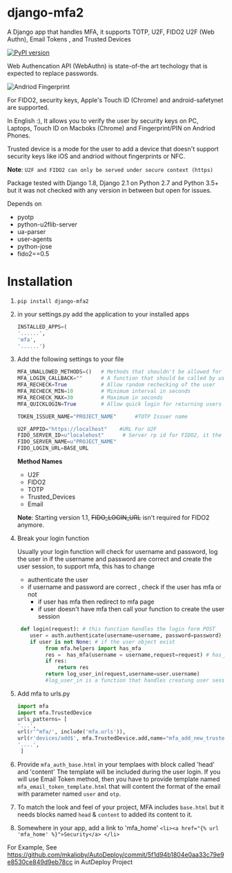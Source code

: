 # django-mfa2
A Django app that handles MFA, it supports TOTP, U2F, FIDO2 U2F (Web Authn), Email Tokens , and Trusted Devices

[![PyPI version](https://badge.fury.io/py/django-mfa2.svg)](https://badge.fury.io/py/django-mfa2)

Web Authencation API (WebAuthn) is state-of-the art techology that is expected to replace passwords.

![Andriod Fingerprint](https://cdn-images-1.medium.com/max/800/1*1FWkRE8D7NTA2Kn1DrPjPA.png)

For FIDO2, security keys, Apple's Touch ID (Chrome) and android-safetynet are supported.

In English :), It allows you to verify the user by security keys on PC, Laptops, Touch ID on Macboks (Chrome) and Fingerprint/PIN on Andriod Phones.

Trusted device is a mode for the user to add a device that doesn't support security keys like iOS and andriod without fingerprints or NFC.

**Note**: `U2F and FIDO2 can only be served under secure context (https)`

Package tested with Django 1.8, Django 2.1 on Python 2.7 and Python 3.5+ but it was not checked with any version in between but open for issues.

Depends on

* pyotp
* python-u2flib-server
* ua-parser
* user-agents
* python-jose
* fido2==0.5


# Installation
1. `pip install django-mfa2`
1. in your settings.py add the application to your installed apps
   ```python
   INSTALLED_APPS=(
   '......',
   'mfa',
   '......')
   ```
1. Add the following settings to your file

   ```python 
   MFA_UNALLOWED_METHODS=()   # Methods that shouldn't be allowed for the user
   MFA_LOGIN_CALLBACK=""      # A function that should be called by username to login the user in session
   MFA_RECHECK=True           # Allow random rechecking of the user
   MFA_RECHECK_MIN=10         # Minimum interval in seconds
   MFA_RECHECK_MAX=30         # Maximum in seconds
   MFA_QUICKLOGIN=True        # Allow quick login for returning users by provide only their 2FA 

   TOKEN_ISSUER_NAME="PROJECT_NAME"      #TOTP Issuer name

   U2F_APPID="https://localhost"    #URL For U2F
   FIDO_SERVER_ID=u"localehost"      # Server rp id for FIDO2, it the full domain of your project
   FIDO_SERVER_NAME=u"PROJECT_NAME"
   FIDO_LOGIN_URL=BASE_URL
   ```
   **Method Names**
   * U2F
   * FIDO2
   * TOTP
   * Trusted_Devices
   * Email
   
   **Note**: Starting version 1.1, ~~FIDO_LOGIN_URL~~ isn't required for FIDO2 anymore.
   
1. Break your login function

   Usually your login function will check for username and password, log the user in if the username and password are correct and create the user session, to support mfa, this has to change
   
      * authenticate the user
      * if username and password are correct , check if the user has mfa or not
          * if user has mfa then redirect to mfa page
          * if user doesn't have mfa then call your function to create the user session

   ```python
    def login(request): # this function handles the login form POST
       user = auth.authenticate(username=username, password=password)  
       if user is not None: # if the user object exist
            from mfa.helpers import has_mfa
            res =  has_mfa(username = username,request=request) # has_mfa returns false or HttpResponseRedirect
            if res:
                return res
            return log_user_in(request,username=user.username) 
            #log_user_in is a function that handles creatung user session, it should be in the setting file as MFA_CALLBACK
     ```
1. Add mfa to urls.py
   ```python 
   import mfa
   import mfa.TrustedDevice
   urls_patterns= [
   '...',
   url(r'^mfa/', include('mfa.urls')),
   url(r'devices/add$', mfa.TrustedDevice.add,name="mfa_add_new_trusted_device"), # This short link to add new trusted device
   '....',
    ]
    ```
1. Provide `mfa_auth_base.html` in your templaes with block called 'head' and 'content'
    The template will be included during the user login.
    If you will use Email Token method, then you have to provide template named `mfa_email_token_template.html` that will content the format of the email with parameter named `user` and `otp`.
1. To match the look and feel of your project, MFA includes `base.html` but it needs blocks named `head` & `content` to added its content to it.
1. Somewhere in your app, add a link to 'mfa_home'
```<li><a href="{% url 'mfa_home' %}">Security</a> </li>```

For Example, See https://github.com/mkalioby/AutoDeploy/commit/5f1d94b1804e0aa33c79e9e8530ce849d9eb78cc in AutDeploy Project
